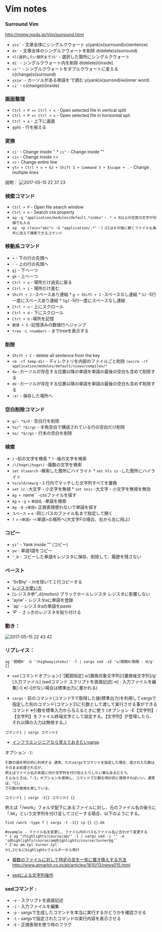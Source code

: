 # Vim notes

### Surround Vim
http://motw.mods.jp/Vim/surround.html

* `yss'` - 文章全体にシングルクウォート y(yank)s(surround)s(sentence)
* `ds'` - 文章全体のシングルクウォートを削除 d(delete)s(surround)
* `vl(選択したい箇所まで)S'` - 選択した箇所にシングルクウォート
* `di'` - シングルクウォート内を削除 d(delete)i(inside)
* `cs'"` - シングルクウォートをダブルクウォートに変える c(change)s(surround) 
* `ysiw'` - カーソルがある単語を’で囲む y(yank)s(surrond)iw(inner word)
* `ci'` - c(change)i(inside)

### 画面整理
* `Ctrl + P => Ctrl + v` - Open selected file in vertical split
* `Ctrl + P => Ctrl + x` - Open selected file in horizontal spli
* `Ctrl + x` - 上下に画面
* `ggVG` - 行を揃える

### 変換
* `ci'` - Change inside '' * `ci"` - Change inside ""
* `ci<` - Change inside <>
* `cc` - Change entire line
* `yt> + Ctrl + v + 6J + Shift I + Command V + Escape + .` - Change multiple lines

説明：
![2017-05-15 22 37 23](https://cloud.githubusercontent.com/assets/17440627/26060157/238ae4c2-39bf-11e7-92ee-eaf2a1d792c0.jpg)

### 検索コマンド
* `Ctrl + P` - Open file search window
* `Ctrl + n` - Search css property 
* `ag -g "application/modules/default.*index"` - `.* = 0以上の任意の文字が何個でも入る`
* `ag  <p class="abc"> -G "application/.*"` - `[-G]はその後に続くファイルも条件に加えて検索できるコマンド`

### 移動系コマンド
* `+` - 下の行の先頭へ
* `-` - 上の行の先頭へ
* `gj` - 下へ一つ
* `gk` - 上へ一つ
* `Ctrl + o` - 場所だけ過去に戻る
* `Ctrl + i` - 場所だけ進む
* `Shift + J` -スペースあり連結 * `g + Shift + J` -スペースなし連結 * `5J` -5行一度にスペースあり連結 * `5gJ` -5行一度にスペースなし連結
* `Ctrl + u` - 上にスクロール
* `Ctrl + d` - 下にスクロール
* `Ctrl + G` -場所を記憶
* `数値 + G` -記憶済みの数値行へジャンプ
* `tree -L <number>` - <number>までtreeを表示する

### 削除
* `Shift + C` - delete all sentence from the key
* `rm -rf temp-dir` - ディレクトリを内部のファイルごと削除 `(ex)rm -rf application/modules/default/views/compiles/*`
* `dw` -カーソルが存在する位置以降の単語を単語の最後の空白も含めて削除する
* `de` -カーソルが存在する位置以降の単語を単語の最後の空白も含めず削除する
* `:e!` - 保存した場所へ

### 空白削除コマンド
* `g/~ *$/d` - 空白行を削除
* `%s/^ *$//gc` - 半角空白で構成されている行の空白だけ削除
* `%s/ *$//gc` - 行末の空白を削除 

### 検索
* `/` -前の文字を検索 * `?` -後の文字を検索
* `/\(hoge\|huga\)` -複数の文字を検索
* `set hlsearch` -検索した箇所にハイライト * `set hls is` -した箇所にハイライト 
* `%s/old/new/g` -１行内でマッチした文字列すべてを置換
* `set ic` -大文字・小文字を無視 * `set noic` -大文字・小文字を無視を無効
* `Ag + `name`` -cssファイルを探す
* `Ag` + `-g` + `単語名` -単語を検索
* `Ag -Q <単語>` 正規表現使わないで単語を探す
* `スペース` + `e`  -同じパスのファイル名まで指定して開く
* `f` + `<単語>`  -<単語>の場所へ(大文字Fの場合、右から左に飛ぶ)

### コピー
* `yi"` - Yank inside "" (コピー)
* `yw` - 単語1語をコピー
* `"_D` - コピーした単語をレジスタに保存、削除して、履歴を残さない

### ペースト
* '0v$hy' - /nを除いて１行コピーする
* [レジスタ使い方](http://qiita.com/0829/items/0b3f63798b6910623efc)
* [レジスタ参"_d{motion} ブラックホールレジスタ レジスタに影響しない
* 'ayiw' - レジスタaに単語を登録
* 'ap' - レジスタaの単語をpaste
* 'P' - さっきのレジスタを貼り付ける

### 動き：
![2017-05-15 22 43 42](https://cloud.githubusercontent.com/assets/17440627/26060426/01d31de4-39c0-11e7-9785-187f960b1143.jpg)

### リプレイス：
```
ag '期間H' -G '(highway|otoku)' -l | xargs sed -iE 's/期間H/期間 : H/g' {}
```

* `sed` [コマンドオプション] '[範囲指定] s/[置換対象文字列]/[置換後文字列]/g' [入力ファイル]
(sedコマンド    スクリプトを直接記述[-e] : 入力ファイルを編集[-i] ※[-i]がない場合は標準出力に書かれる)

* `xargs` - 前のコマンド(コマンド1)で取得した値(標準出力)を利用してxargsで指定した別のコマンド(コマンド2)に引数として渡して実行させる事ができるコマンド
※引数を標準入力から与えるときに使う
(オプション      -E【文字列】:【文字列】をファイル終端文字として設定する。【文字列】が登場したら、それ以降の入力は無視する。)

```
コマンド1 | xargs コマンド2
```

* [インフラエンジニアなら覚えておきたいxargs](https://orebibou.com/2015/07/%E3%82%A4%E3%83%B3%E3%83%95%E3%83%A9%E3%82%A8%E3%83%B3%E3%82%B8%E3%83%8B%E3%82%A2%E3%81%AA%E3%82%89%E8%A6%9A%E3%81%88%E3%81%A6%E3%81%8A%E3%81%8D%E3%81%9F%E3%81%84%E3%80%8Exargs%E3%80%8F/)

オプション `-I`:
```
引数の値を明示的に利用する 通常、ただxargsでコマンドを指定した場合、渡された引数はそのまま処理されるが、
例えばファイル名の末尾に何か文字列を付け加えたりしたい事もあるだろう。
そんなときは、「-I」オプションを使用し、コマンドで引数を明示的に使用すればいい。通常は、「{}」
で引数の使用を表している。
```

```
コマンド1 | xargs -I{} コマンド2 {}
```

例えば「/work」フォルダ配下にあるファイルに対し、元のファイル名の後ろに「.bk」という文字列を付け足してコピーする場合、以下のようにする。

```
find /work -type f | xargs -t -I{} cp {} {}.bk
```

```
#example - ファイル名を変更し、ファイル内のパスもファイル名に合わせて変更する
* 1`ag "/highlights/course/am/" -l | xargs sed -i '' -e 's@highlights/course/am@highlights/course/turner@g'`
* 2`mv am.tpl turner.tpl`
※1,2ともにhighlightsフォルダーから実行
```

* [複数のファイルに対して特定の言を一気に置き換えする方法](http://qiita.com/fnobi/items/6761eb7c64ab1b0d98eb)
http://www.atmarkit.co.jp/ait/articles/1610/13/news015.html

* [sedによる文字列操作](http://ni66ling.hatenadiary.jp/entry/20141227/1419661468)

### sedコマンド :
* `-e` - スクリプトを直接記述
* `-i` - 入力ファイルを編集
* `-p` - xargsで生成したコマンドを本当に実行するかどうかを確認させる
* `-t` - xargsで指定されたコマンドの実行内容を表示させる
* `-E` - 正規表現を使う時のフラグ
